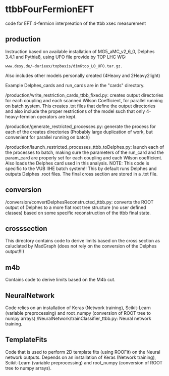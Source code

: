 # ttbbFourFermionEFT
code for EFT 4-fermion interpreation of the ttbb xsec measurement

## production
Instruction based on available installation of MG5_aMC_v2_6_0, Delphes 3.4.1 and Pythia8, using UFO file provide by TOP LHC WG:
```
www.desy.de/~durieux/topbasis/dim6top_LO_UFO.tar.gz.
```
Also includes other models personally created (4Heavy and 2Heavy2light)

Example Delphes_cards and run_cards are in the "cards" directory.

/production/write_restriction_cards_ttbb_fixed.py: creates output directories for each coupling and each scanned Wilson Coefficient, for parallel running on batch system. This creates .txt files that define the output directories and also include the proper restrictions of the model such that only 4-heavy-fermion operators are kept.

/production/generate_restricted_processes.py: generate the process for each of the creates directories (Probably large duplication of work, but convenient for parallel running on batch)

/production/launch_restricted_processes_ttbb_toDelphes.py: launch each of the processes to batch, making sure the parameters of the run_card and the param_card are properly set for each coupling and each Wilson coefficient. Also loads the Delphes card used in this analysis. NOTE: This code is specific to the VUB IIHE batch system!! This by default runs Delphes and outputs Delphes .root files. The final cross section are stored in a .txt file.

## conversion
/conversion/convertDelphesReconstructed_ttbb.py: converts the ROOT output of Delphes to a more flat root tree structure (no user defined classes) based on some specific reconstruction of the ttbb final state.

## crosssection
This directory contains code to derive limits based on the cross section as caluclated by MadGraph (does not rely on the conversion of the Delphes output!!!)

## m4b
Contains code to derive limits based on the M4b cut.

## NeuralNetwork
Code relies on an installation of Keras (Network training), Scikit-Learn (variable preprocessing) and root_numpy (conversion of ROOT tree to numpy arrays)
/NeuralNetwork/trainClassifier_ttbb.py: Neural network training.

## TemplateFits
Code that is used to perform 2D template fits (using ROOFit) on the Neural network outputs. Depends on an installation of Keras (Network training), Scikit-Learn (variable preprocessing) and root_numpy (conversion of ROOT tree to numpy arrays).




